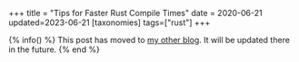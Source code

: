+++
title = "Tips for Faster Rust Compile Times"
date = 2020-06-21
updated=2023-06-21
[taxonomies]
tags=["rust"]
+++

{% info() %}
This post has moved to [my other blog](https://corrode.dev/blog/tips-for-faster-rust-compile-times/).
It will be updated there in the future.
{% end %}
